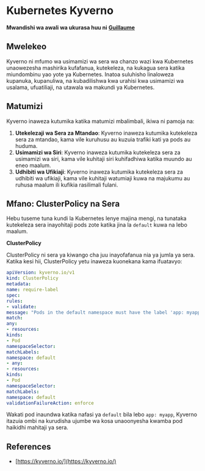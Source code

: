 # Kubernetes Kyverno

**Mwandishi wa awali wa ukurasa huu ni** [**Guillaume**](https://www.linkedin.com/in/guillaume-chapela-ab4b9a196)

## Mwelekeo&#x20;

Kyverno ni mfumo wa usimamizi wa sera wa chanzo wazi kwa Kubernetes unaowezesha mashirika kufafanua, kutekeleza, na kukagua sera katika miundombinu yao yote ya Kubernetes. Inatoa suluhisho linaloweza kupanuka, kupanuliwa, na kubadilishwa kwa urahisi kwa usimamizi wa usalama, ufuatiliaji, na utawala wa makundi ya Kubernetes.

## Matumizi

Kyverno inaweza kutumika katika matumizi mbalimbali, ikiwa ni pamoja na:

1. **Utekelezaji wa Sera za Mtandao**: Kyverno inaweza kutumika kutekeleza sera za mtandao, kama vile kuruhusu au kuzuia trafiki kati ya pods au huduma.
2. **Usimamizi wa Siri**: Kyverno inaweza kutumika kutekeleza sera za usimamizi wa siri, kama vile kuhitaji siri kuhifadhiwa katika muundo au eneo maalum.
3. **Udhibiti wa Ufikiaji**: Kyverno inaweza kutumika kutekeleza sera za udhibiti wa ufikiaji, kama vile kuhitaji watumiaji kuwa na majukumu au ruhusa maalum ili kufikia rasilimali fulani.

## **Mfano: ClusterPolicy na Sera**

Hebu tuseme tuna kundi la Kubernetes lenye majina mengi, na tunataka kutekeleza sera inayohitaji pods zote katika jina la `default` kuwa na lebo maalum.

**ClusterPolicy**

ClusterPolicy ni sera ya kiwango cha juu inayofafanua nia ya jumla ya sera. Katika kesi hii, ClusterPolicy yetu inaweza kuonekana kama ifuatavyo:
```yaml
apiVersion: kyverno.io/v1
kind: ClusterPolicy
metadata:
name: require-label
spec:
rules:
- validate:
message: "Pods in the default namespace must have the label 'app: myapp'"
match:
any:
- resources:
kinds:
- Pod
namespaceSelector:
matchLabels:
namespace: default
- any:
- resources:
kinds:
- Pod
namespaceSelector:
matchLabels:
namespace: default
validationFailureAction: enforce
```
Wakati pod inaundwa katika nafasi ya `default` bila lebo `app: myapp`, Kyverno itazuia ombi na kurudisha ujumbe wa kosa unaoonyesha kwamba pod haikidhi mahitaji ya sera.

## References

* [https://kyverno.io/](https://kyverno.io/)

